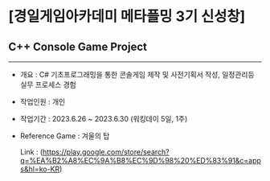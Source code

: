 # [경일게임아카데미 메타플밍 3기 신성창]
## C++ Console Game Project
***
- 개요 : C# 기초프로그래밍을 통한 콘솔게임 제작 및 사전기획서 작성, 일정관리등 실무 프로세스 경험

- 작업인원 : 개인

- 작업기간 : 2023.6.26 ~ 2023.6.30 (워킹데이 5일, 1주)

- Reference Game : 겨울의 탑
  
   Link : (https://play.google.com/store/search?q=%EA%B2%A8%EC%9A%B8%EC%9D%98%20%ED%83%91&c=apps&hl=ko-KR)
